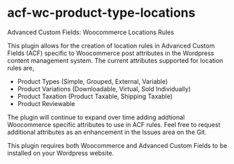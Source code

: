 # acf-wc-product-type-locations
Advanced Custom Fields: Woocommerce Locations Rules

This plugin allows for the creation of location rules in Advanced Custom Fields (ACF) specific to Woocommerce post attributes in the Wordpress content management system. The current attributes supported for location rules are,

*	Product Types (Simple, Grouped, External, Variable)
*	Product Variations (Downloadable, Virtual, Sold Individually)
*	Product Taxation (Product Taxable, Shipping Taxable)
* Product Reviewable

The plugin will continue to expand over time adding addtional Woocommerce specific attributes to use in ACF rules. Feel free to request additional attributes as an enhancement in the Issues area on the Git.

This plugin requires both Woocommerce and Advanced Custom Fields to be installed on your Wordpress website.